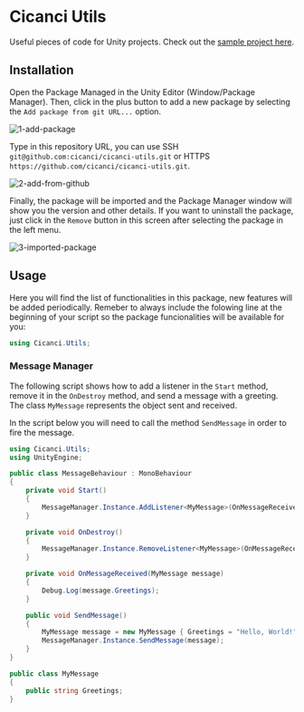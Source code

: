 # Cicanci Utils

Useful pieces of code for Unity projects. Check out the [sample project here](https://github.com/cicanci/cicanci-utils-samples).

## Installation

Open the Package Managed in the Unity Editor (Window/Package Manager). Then, click in the plus button to add a new package by selecting the `Add package from git URL...` option.

![1-add-package](https://user-images.githubusercontent.com/1128438/74468205-337c1280-4e79-11ea-816d-869133139ad1.png)

Type in this repository URL, you can use SSH `git@github.com:cicanci/cicanci-utils.git` or HTTPS `https://github.com/cicanci/cicanci-utils.git`.

![2-add-from-github](https://user-images.githubusercontent.com/1128438/74468213-3545d600-4e79-11ea-853e-371640221c2e.png)

Finally, the package will be imported and the Package Manager window will show you the version and other details. If you want to uninstall the package, just click in the `Remove` button in this screen after selecting the package in the left menu.

![3-imported-package](https://user-images.githubusercontent.com/1128438/74468215-35de6c80-4e79-11ea-8428-91b95c8d77d3.png)

## Usage

Here you will find the list of functionalities in this package, new features will be added periodically. Remeber to always include the folowing line at the beginning of your script so the package funcionalities will be available for you:

```csharp
using Cicanci.Utils;
```

### Message Manager

The following script shows how to add a listener in the `Start` method, remove it in the `OnDestroy` method, and send a message with a greeting. The class `MyMessage` represents the object sent and received.

In the script below you will need to call the method `SendMessage` in order to fire the message.

```csharp
using Cicanci.Utils;
using UnityEngine;

public class MessageBehaviour : MonoBehaviour
{
    private void Start()
    {
        MessageManager.Instance.AddListener<MyMessage>(OnMessageReceived);
    }

    private void OnDestroy()
    {
        MessageManager.Instance.RemoveListener<MyMessage>(OnMessageReceived);
    }

    private void OnMessageReceived(MyMessage message)
    {
        Debug.Log(message.Greetings);
    }

    public void SendMessage()
    {
        MyMessage message = new MyMessage { Greetings = "Hello, World!" };
        MessageManager.Instance.SendMessage(message);
    }
}

public class MyMessage
{
    public string Greetings;
}
```

